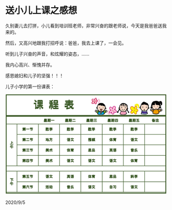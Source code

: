# 送小儿上课之感想

久别妻儿去打拼，小儿看到培训班老师，非常兴奋的跟老师说，今天是我爸爸送我来的。

然后，又高兴地跟我打招呼说：爸爸，我去上课了，一会见。

听到儿子兴奋的声音，和炫耀的姿态，……

我内心高兴、惭愧并存。

感恩媳妇和儿子的坚强！！！

儿子小学的第一份课表：

![](../../assets/001/Niuzero-syllabus-1.png)

2020/9/5